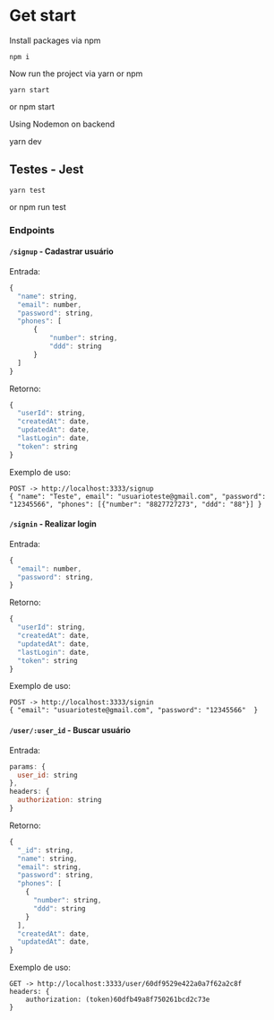 # Get start
Install packages via npm

    npm i

Now run the project via yarn or npm

    yarn start
or
    npm start

 
Using Nodemon on backend

   yarn dev

## Testes - Jest
  
    yarn test
or 
    npm run test


### Endpoints

#### `/signup` - Cadastrar usuário ####

Entrada:
```js
{
  "name": string,
  "email": number,
  "password": string,
  "phones": [
      {
          "number": string,
          "ddd": string
      }
  ]
}
```

Retorno:

```js
{
  "userId": string,
  "createdAt": date,
  "updatedAt": date,
  "lastLogin": date,
  "token": string
}
```

Exemplo de uso:

```
POST -> http://localhost:3333/signup
{ "name": "Teste", email": "usuarioteste@gmail.com", "password": "12345566", "phones": [{"number": "8827727273", "ddd": "88"}] }
```
#### `/signin` - Realizar login ####

Entrada:
```js
{
  "email": number,
  "password": string,
}
```

Retorno:

```js
{
  "userId": string,
  "createdAt": date,
  "updatedAt": date,
  "lastLogin": date,
  "token": string
}
```

Exemplo de uso:

```
POST -> http://localhost:3333/signin
{ "email": "usuarioteste@gmail.com", "password": "12345566"  }
```

#### `/user/:user_id` - Buscar usuário ####

Entrada:

```js
params: {
  user_id: string
},
headers: {
  authorization: string
}
```

Retorno:

```js
{
  "_id": string,
  "name": string,
  "email": string,
  "password": string,
  "phones": [
    {
      "number": string,
      "ddd": string
    }
  ],
  "createdAt": date,
  "updatedAt": date,
}
```

Exemplo de uso:

```
GET -> http://localhost:3333/user/60df9529e422a0a7f62a2c8f
headers: {
    authorization: (token)60dfb49a8f750261bcd2c73e
}
```
